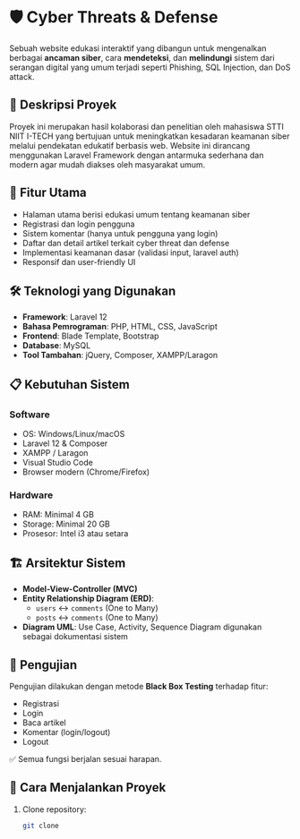 # 🛡️ Cyber Threats & Defense

Sebuah website edukasi interaktif yang dibangun untuk mengenalkan berbagai **ancaman siber**, cara **mendeteksi**, dan **melindungi** sistem dari serangan digital yang umum terjadi seperti Phishing, SQL Injection, dan DoS attack.

## 📌 Deskripsi Proyek

Proyek ini merupakan hasil kolaborasi dan penelitian oleh mahasiswa STTI NIIT I-TECH yang bertujuan untuk meningkatkan kesadaran keamanan siber melalui pendekatan edukatif berbasis web. Website ini dirancang menggunakan Laravel Framework dengan antarmuka sederhana dan modern agar mudah diakses oleh masyarakat umum.

## 🧩 Fitur Utama

- Halaman utama berisi edukasi umum tentang keamanan siber
- Registrasi dan login pengguna
- Sistem komentar (hanya untuk pengguna yang login)
- Daftar dan detail artikel terkait cyber threat dan defense
- Implementasi keamanan dasar (validasi input, laravel auth)
- Responsif dan user-friendly UI

## 🛠️ Teknologi yang Digunakan

- **Framework**: Laravel 12
- **Bahasa Pemrograman**: PHP, HTML, CSS, JavaScript
- **Frontend**: Blade Template, Bootstrap
- **Database**: MySQL
- **Tool Tambahan**: jQuery, Composer, XAMPP/Laragon

## 📋 Kebutuhan Sistem

### Software
- OS: Windows/Linux/macOS
- Laravel 12 & Composer
- XAMPP / Laragon
- Visual Studio Code
- Browser modern (Chrome/Firefox)

### Hardware
- RAM: Minimal 4 GB
- Storage: Minimal 20 GB
- Prosesor: Intel i3 atau setara

## 🏗️ Arsitektur Sistem

- **Model-View-Controller (MVC)**
- **Entity Relationship Diagram (ERD)**:
  - `users` ↔ `comments` (One to Many)
  - `posts` ↔ `comments` (One to Many)
- **Diagram UML**: Use Case, Activity, Sequence Diagram digunakan sebagai dokumentasi sistem

## 🧪 Pengujian

Pengujian dilakukan dengan metode **Black Box Testing** terhadap fitur:
- Registrasi
- Login
- Baca artikel
- Komentar (login/logout)
- Logout

✅ Semua fungsi berjalan sesuai harapan.

## 🧠 Cara Menjalankan Proyek

1. Clone repository:
   ```bash
   git clone 
